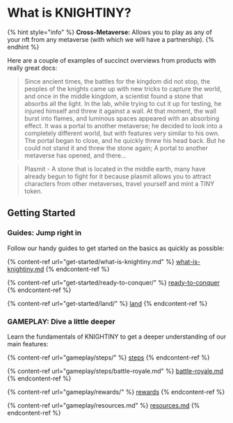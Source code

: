 # What is KNIGHTINY?

{% hint style="info" %}
**Cross-Metaverse:** Allows you to play as any of your nft from any metaverse (with which we will have a partnership).
{% endhint %}

Here are a couple of examples of succinct overviews from products with really great docs:

> Since ancient times, the battles for the kingdom did not stop, the peoples of the knights came up with new tricks to capture the world, and once in the middle kingdom, a scientist found a stone that absorbs all the light. In the lab, while trying to cut it up for testing, he injured himself and threw it against a wall. At that moment, the wall burst into flames, and luminous spaces appeared with an absorbing effect. It was a portal to another metaverse; he decided to look into a completely different world, but with features very similar to his own. The portal began to close, and he quickly threw his head back. But he could not stand it and threw the stone again; A portal to another metaverse has opened, and there...

> Plasmit - A stone that is located in the middle earth, many have already begun to fight for it because plasmit allows you to attract characters from other metaverses, travel yourself and mint a TINY token.

## Getting Started

### Guides: Jump right in

Follow our handy guides to get started on the basics as quickly as possible:

{% content-ref url="get-started/what-is-knightiny.md" %}
[what-is-knightiny.md](get-started/what-is-knightiny.md)
{% endcontent-ref %}

{% content-ref url="get-started/ready-to-conquer/" %}
[ready-to-conquer](get-started/ready-to-conquer/)
{% endcontent-ref %}

{% content-ref url="get-started/land/" %}
[land](get-started/land/)
{% endcontent-ref %}

### GAMEPLAY: Dive a little deeper

Learn the fundamentals of KNIGHTINY to get a deeper understanding of our main features:

{% content-ref url="gameplay/steps/" %}
[steps](gameplay/steps/)
{% endcontent-ref %}

{% content-ref url="gameplay/steps/battle-royale.md" %}
[battle-royale.md](gameplay/steps/battle-royale.md)
{% endcontent-ref %}

{% content-ref url="gameplay/rewards/" %}
[rewards](gameplay/rewards/)
{% endcontent-ref %}

{% content-ref url="gameplay/resources.md" %}
[resources.md](gameplay/resources.md)
{% endcontent-ref %}
